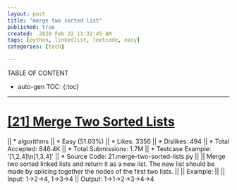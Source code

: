 ```yaml
---
layout: post
title: "merge two sorted list"
published: true
created:  2020 Feb 22 11:32:45 AM
tags: [python, linkedlist, leetcode, easy]
categories: [tech]

---
```


TABLE OF CONTENT

* auto-gen TOC:
{:toc}

- - -

# [[21] Merge Two Sorted Lists](https://leetcode.com/problems/merge-two-sorted-lists/description/)

|| * algorithms
|| * Easy (51.03%)
|| * Likes:    3356
|| * Dislikes: 494
|| * Total Accepted:    846.4K
|| * Total Submissions: 1.7M
|| * Testcase Example:  '[1,2,4]\n[1,3,4]'
|| * Source Code:       21.merge-two-sorted-lists.py
|| 
|| Merge two sorted linked lists and return it as a new list. The new list should be made by splicing together the nodes of the first two lists.
|| 
|| Example:
|| 
|| Input: 1->2->4, 1->3->4
|| Output: 1->1->2->3->4->4


